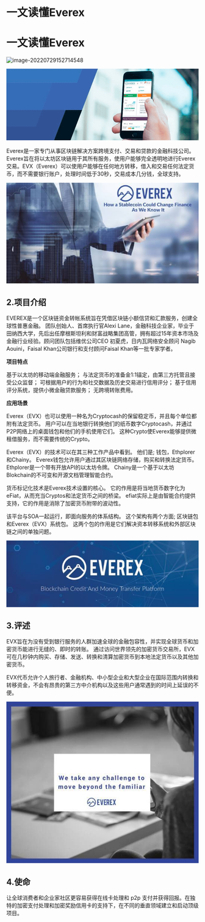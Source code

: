 # 一文读懂Everex


# 一文读懂Everex

![image-20220729152714548](C:\Users\admin\AppData\Roaming\Typora\typora-user-images\image-20220729152714548.png)

![image-20220729152625578](image-20220729152625578.png)

Everex是一家专门从事区块链解决方案跨境支付、交易和贷款的金融科技公司。Everex旨在将以太坊区块链用于其所有服务，使用户能够完全透明地进行Everex交易。EVX（Everex）可以使用户能够在任何地方转移，借入和交易任何法定货币，而不需要银行账户，处理时间低于30秒，交易成本几分钱，全球支持。

![87786](20220729153046.jpg)

## 2.项目介绍

EVEREX是一个区块链资金转帐系统旨在凭借区块链小额信贷和汇款服务，创建全球性普惠金融。 团队创始人、首席执行官Alexi Lane，金融科技企业家，毕业于田纳西大学，先后出任摩根斯坦利和财富战略集团高管，拥有超过15年资本市场及金融行业经验。顾问团队包括维优公司CEO 初夏虎，日内瓦网络安全顾问 Nagib Aouini，Faisal Khan公司银行和支付顾问Faisal Khan等一批专家学者。

**项目特点**

基于以太坊的移动端金融服务；
与法定货币的准备金1:1锚定，由第三方托管且接受公众监督；
可根据用户的行为和社交数据及历史交易进行信用评分；
基于信用评分系统，提供小微金融贷款服务；
无跨境转账费用。

**应用场景**

Everex（EVX）也可以使用一种名为Cryptocash的保留稳定币，并且每个单位都附有法定货币。 用户可以在当地银行转换他们的纸币数字Cryptocash，并通过P2P网络上的桌面钱包和他们的手机使用它们。 这种Crypto使Everex能够提供微租借服务，而不需要传统的Crypto。

Everex（EVX）的技术可以在其三种工作产品中看到。 他们是; 钱包，Ethplorer和Chainy。 Everex钱包允许用户通过其区块链网络存储，购买和转换法定货币。 Ethplorer是一个带有开放API的以太坊令牌。 Chainy是一个基于以太坊Blokchain的不可变和开源文档管理智能合约。

货币标记化技术是Everex技术设置的核心。 它的作用是将当地货币数字化为eFiat，从而充当Cryptos和法定货币之间的桥梁。 efiat实际上是由智能合约提供支持，它的作用是消除了加密货币附带的波动性。

该平台与SOA一起运行，即面向服务的体系结构。 这个架构有两个方面; 区块链包和Everex（EVX）系统包。 这两个包的作用是它们解决资本转移系统和外部区块链之间的单独问题。

![3066](20220729153620.jpg)

## 3.评述

EVX旨在为没有受到银行服务的人群加速全球的金融包容性，并实现全球货币和加密货币能进行无缝的、即时的转账。 通过访问世界领先的加密货币交易所，EVX可在几秒钟内购买、存储、发送、转换和清算加密货币到本地法定货币以及其他加密货币。

EVX代币允许个人旅行者、金融机构、中小型企业和大型企业在国际范围内转换和转移资金，不会有昂贵的第三方中介机构以及这些用户通常遇到的时间上延误的不便。

![image-20220729154006891](20220729154006891.jpg)

## 4.使命

让全球消费者和企业家社区更容易获得在线卡处理和 p2p 支付并获得回报。在独特的加密支付处理和加密奖励信用卡的支持下，在不同的垂直领域建立和启动顶级项目。


